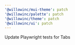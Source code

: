 ```yaml
---
'@willowinc/mui-theme': patch
'@willowinc/palette': patch
'@willowinc/theme': patch
'@willowinc/ui': patch
---
```


Update Playwright tests for Tabs
